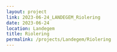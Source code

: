 ```yaml
---
layout: project
link: 2023-06-24_LANDEGEM_Riolering
date: 2023-06-24
location: Landegem
title: Riolering
permalink: /projects/Landegem/Riolering
---
```

